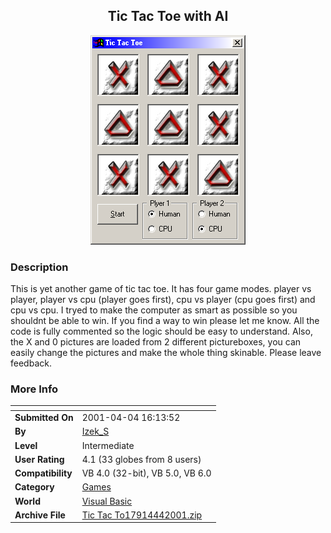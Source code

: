 ﻿<div align="center">

## Tic Tac Toe with AI

<img src="PIC2001441625271709.jpg">
</div>

### Description

This is yet another game of tic tac toe. It has four game modes. player vs player, player vs cpu (player goes first), cpu vs player (cpu goes first) and cpu vs cpu. I tryed to make the computer as smart as possible so you shouldnt be able to win. If you find a way to win please let me know. All the code is fully commented so the logic should be easy to understand. Also, the X and 0 pictures are loaded from 2 different pictureboxes, you can easily change the pictures and make the whole thing skinable. Please leave feedback.
 
### More Info
 


<span>             |<span>
---                |---
**Submitted On**   |2001-04-04 16:13:52
**By**             |[Izek\_S](https://github.com/Planet-Source-Code/PSCIndex/blob/master/ByAuthor/izek-s.md)
**Level**          |Intermediate
**User Rating**    |4.1 (33 globes from 8 users)
**Compatibility**  |VB 4\.0 \(32\-bit\), VB 5\.0, VB 6\.0
**Category**       |[Games](https://github.com/Planet-Source-Code/PSCIndex/blob/master/ByCategory/games__1-38.md)
**World**          |[Visual Basic](https://github.com/Planet-Source-Code/PSCIndex/blob/master/ByWorld/visual-basic.md)
**Archive File**   |[Tic Tac To17914442001\.zip](https://github.com/Planet-Source-Code/izek-s-tic-tac-toe-with-ai__1-22137/archive/master.zip)








